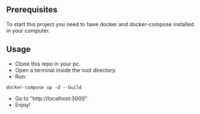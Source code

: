 ## Prerequisites

To start this project you need to have docker and docker-compose installed in your computer.

## Usage

- Clone this repo in your pc.
- Open a terminal inside the root directory.
- Run:

```
docker-compose up -d --build
```

- Go to "http://localhost:3000"
- Enjoy!
